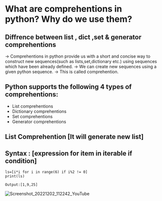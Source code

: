 # What are comprehentions in python? Why do we use them?
## Diffrence between list , dict ,set & generator comprehentions

-> Comprehentions in python provide us with a short and  concise way to construct new sequences(such as lists,set,dictionary etc.) using sequences which have been already defined.
-> We can create new sequences using a given python sequence.
-> This is called comprehention.

## Python supports the following 4 types of comprehentions:

* List comprehentions
* Dictionary comprehentions
* Set comprehentions
* Generator comprehentions

## List Comprehention [It will generate new list]
## Syntax : [expression for item in iterable if condition]

    ls=[i*i for i in range(6) if i%2 != 0]
    print(ls)

    Output:[1,9,25]



![Screenshot_20221202_112242_YouTube](https://user-images.githubusercontent.com/116127790/205371547-cb57a10d-69e2-4ae4-a163-20ef3e9794af.jpg)
